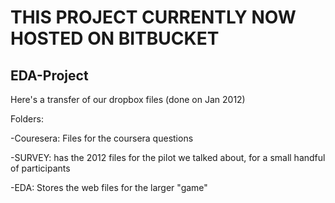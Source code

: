 THIS PROJECT CURRENTLY NOW HOSTED ON BITBUCKET
=======================================


EDA-Project
-------------

Here's a transfer of our dropbox files (done on Jan 2012)

Folders:

-Couresera: Files for the coursera questions

-SURVEY: has the 2012 files for the pilot we talked about, for a small handful of participants

-EDA: Stores the web files for the  larger "game"
